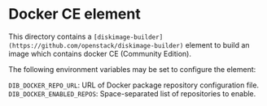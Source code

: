 Docker CE element
=================

This directory contains a `[diskimage-builder](https://github.com/openstack/diskimage-builder)`
element to build an image which contains docker CE (Community Edition).

The following environment variables may be set to configure the element:

`DIB_DOCKER_REPO_URL`: URL of Docker package repository configuration file.
`DIB_DOCKER_ENABLED_REPOS`: Space-separated list of repositories to enable.
